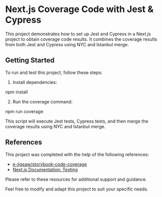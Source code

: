 # Next.js Coverage Code with Jest & Cypress

This project demonstrates how to set up Jest and Cypress in a Next.js project to obtain coverage code results. It combines the coverage results from both Jest and Cypress using NYC and Istanbul merge.

## Getting Started

To run and test this project, follow these steps:

1. Install dependencies:

npm install

2. Run the coverage command:

npm run coverage


This script will execute Jest tests, Cypress tests, and then merge the coverage results using NYC and Istanbul merge.

## References

This project was completed with the help of the following references:

- [e-jigsaw/storybook-code-coverage](https://github.com/e-jigsaw/storybook-code-coverage.git)
- [Next.js Documentation: Testing](https://nextjs.org/docs/pages/building-your-application/optimizing/testing)

Please refer to these resources for additional support and guidance.

Feel free to modify and adapt this project to suit your specific needs.
